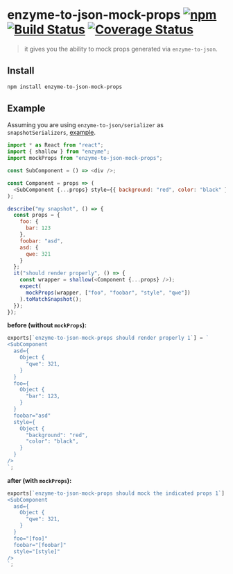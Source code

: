 # enzyme-to-json-mock-props [![npm][npm-image]][npm-url] [![Build Status][travis-image]][travis-url] [![Coverage Status][coverage-image]][coverage-url]

> it gives you the ability to mock props generated via `enzyme-to-json`.

## Install

```bash
npm install enzyme-to-json-mock-props
```

## Example

Assuming you are using `enzyme-to-json/serializer` as `snapshotSerializers`, [example](https://github.com/adriantoine/enzyme-to-json-v3-testing/blob/master/package.json#L25-L29).

```js
import * as React from "react";
import { shallow } from "enzyme";
import mockProps from "enzyme-to-json-mock-props";

const SubComponent = () => <div />;

const Component = props => (
  <SubComponent {...props} style={{ background: "red", color: "black" }} />
);

describe("my snapshot", () => {
  const props = {
    foo: {
      bar: 123
    },
    foobar: "asd",
    asd: {
      qwe: 321
    }
  };
  it("should render properly", () => {
    const wrapper = shallow(<Component {...props} />);
    expect(
      mockProps(wrapper, ["foo", "foobar", "style", "qwe"])
    ).toMatchSnapshot();
  });
});
```

**before (without `mockProps`):**

```js
exports[`enzyme-to-json-mock-props should render properly 1`] = `
<SubComponent
  asd={
    Object {
      "qwe": 321,
    }
  }
  foo={
    Object {
      "bar": 123,
    }
  }
  foobar="asd"
  style={
    Object {
      "background": "red",
      "color": "black",
    }
  }
/>
`;
```

**after (with `mockProps`):**

```js
exports[`enzyme-to-json-mock-props should mock the indicated props 1`] = `
<SubComponent
  asd={
    Object {
      "qwe": 321,
    }
  }
  foo="[foo]"
  foobar="[foobar]"
  style="[style]"
/>
`;
```

[npm-image]: https://img.shields.io/npm/v/enzyme-to-json-mock-props.svg
[npm-url]: https://npmjs.com/package/enzyme-to-json-mock-props
[travis-image]: https://travis-ci.org/sirLisko/enzyme-to-json-mock-props.svg?branch=master
[travis-url]: https://travis-ci.org/sirLisko/enzyme-to-json-mock-props
[coverage-image]: https://coveralls.io/repos/github/sirLisko/enzyme-to-json-mock-props/badge.svg?branch=master
[coverage-url]: https://coveralls.io/github/sirLisko/enzyme-to-json-mock-props?branch=master
